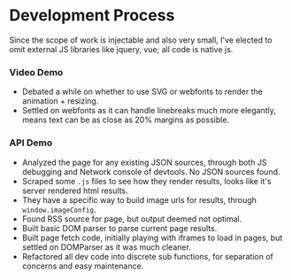 # Development Process
Since the scope of work is injectable and also very small, I've elected to omit external JS libraries like jquery, vue; all code is native js.

### Video Demo
- Debated a while on whether to use SVG or webfonts to render the animation + resizing.
- Settled on webfonts as it can handle linebreaks much more elegantly, means text can be as close as 20% margins as possible.

### API Demo
- Analyzed the page for any existing JSON sources, through both JS debugging and Network console of devtools. No JSON sources found.
- Scraped some `.js` files to see how they render results, looks like it's server rendered html results.
- They have a specific way to build image urls for results, through `window.imageConfig`.
- Found RSS source for page, but output deemed not optimal.
- Built basic DOM parser to parse current page results.
- Built page fetch code, initially playing with iframes to load in pages, but settled on DOMParser as it was much cleaner.
- Refactored all dev code into discrete sub functions, for separation of concerns and easy maintenance.